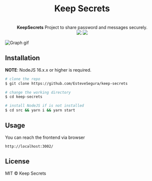 <h1 align=center>Keep Secrets</h1>
<p align=center>
  <br>
  <span><strong>KeepSecrets</strong> Project to share password and messages securely.<br />
<img src="https://img.shields.io/badge/NodeJS-16.x.x-green">
<img src="https://img.shields.io/badge/License-MIT-blue">

</p>

![Graph gif](./assets/preview.gif)

## Installation

**NOTE**: NodeJS 16.x.x or higher is required.

```bash
# clone the repo
$ git clone https://github.com/EsteveSegura/keep-secrets

# change the working directory
$ cd keep-secrets

# install NodeJS if is not installed
$ cd src && yarn i && yarn start
```

## Usage
You can reach the frontend via browser
```
http://localhost:3002/
```

## License

MIT © Keep Secrets